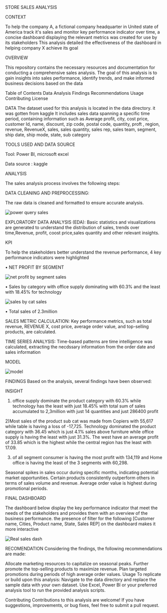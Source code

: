 STORE SALES ANALYSIS

CONTEXT

To help the company A, a  fictional company headquarter in United state of America track it's sales and monitor key performance indicator over time, a concise dashboard displaying the relevant metrics was created for use by its stakeholders
This analysis detailed the effectiveness of the dashboard in helping company X achieve its goal

OVERVIEW

This repository contains the necessary resources and documentation for conducting a comprehensive sales analysis. The goal of this analysis is to gain insights into sales performance, identify trends, and make informed business decisions based on the data

Table of Contents
Data
Analysis
Findings
Recommendations
Usage
Contributing
License

DATA
The dataset used for this analysis is located in the data directory. it was gotten from kaggle  It includes sales data spanning a specific time period, containing information such as Average profit, city, cost price, customer Id, name, discount, zip code, postal code, quantity, proft , region, revenue, RevenueX, sales, sales quantity, sales rep, sales team, segment, ship date, ship mode, state, sub category

TOOLS USED AND DATA SOURCE

Tool: Power BI, microsoft excel

Data source : kaggle

ANALYSIS

The sales analysis process involves the following steps:

DATA CLEANING AND PREPROCESSING: 

The raw data is cleaned and formatted to ensure accurate analysis.


![power query sales](https://github.com/adepel80/STORE-SALES-DASHBOARD/assets/123180341/b3d376f8-6a12-47d3-87df-5159e4bc368f)


EXPLORATORY DATA ANALYSIS (EDA): Basic statistics and visualizations are generated to understand the distribution of sales, trends over time,Revenue, profit, coost price,sales quantity and other relevant insights.

KPI

To help the stakeholders better understand the revenue performance, 4 key performance indicators were highlighted

•	NET PROFIT BY SEGMENT

![net profit by segment sales](https://github.com/adepel80/STORE-SALES-DASHBOARD/assets/123180341/f8eb8d78-b541-4b7a-bf11-b641388b6209)

•	Sales by category with office supply dominating with 60.3% and the least with 18.45% for technology 

![sales by cat sales](https://github.com/adepel80/STORE-SALES-DASHBOARD/assets/123180341/be52e054-a141-4b6e-91df-47bb28787559)

•	Total sales of 2.3million


SALES METRIC CALCULATION: 
Key performance metrics, such as total revenue, REVENUE X, cost price, average order value, and top-selling products, are calculated.

TIME SERIES ANALYSIS: 
Time-based patterns are time intelligence was calculated, extracting the necdssary information from the order date and sales information

MODEL 

![model](https://github.com/adepel80/STORE-SALES-DASHBOARD/assets/123180341/82c0e1da-0870-4c78-9e50-d1b79ed5a7cf)


FINDINGS
Based on the analysis, several findings have been observed:

INSIGHT

1) office supply dominate the product category with 60.3% while technology has the least with just 18.45% with total sum of sales accumulated to 2,3million with just 14 quantities and just 286400 profit

2)Most sales of the product sub cat was made from Copiers with 55,617 while table is having a loss of -17,725. Technology dominated the product category with 36.45 which is just 4.1% sales above furniture while office supply is having the least with just 31.3%. The west have an average profit of 33.85  which is the highest while the central region has the least with 17.09.

3) of all segment consumer is having the most profit with 134,119 and Home office is having the least of the 3 segments with 60,298.

Seasonal spikes in sales occur during specific months, indicating potential market opportunities.
Certain products consistently outperform others in terms of sales volume and revenue.
Average order value is highest during promotional periods.

FINAL DASHBOARD

The dashboard below display the key performance indicator that meet the needs of the stakeholders and provides them with an overview of the business performance. the presence of filter for the following [Customer name, Cities, Product name, State, Sales REP] on the dashboard makes it more interactive

![Real sales dash](https://github.com/adepel80/STORE-SALES-DASHBOARD/assets/123180341/163b251f-3d0f-4fb9-9861-99f15a6de53e)


RECOMENDATION
Considering the findings, the following recommendations are made:

Allocate marketing resources to capitalize on seasonal peaks.
Further promote the top-selling products to maximize revenue.
Plan targeted promotions during periods of high average order values.
Usage
To replicate or build upon this analysis:
Navigate to the data directory and replace the sample data with your own dataset.
Use Excel, Power BI or your preferred analysis tool to run the provided analysis scripts.

Contributing
Contributions to this analysis are welcome! If you have suggestions, improvements, or bug fixes, feel free to submit a pull request.


